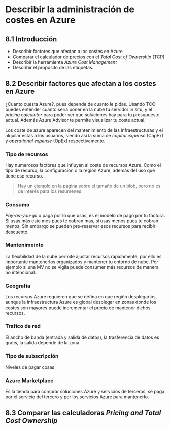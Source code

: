 # Describir la administración de costes en Azure

## 8.1 Introducción

- Describir factores que afectan a los costes en Azure
- Comparar el calculador de precios con el _Total Cost of Ownership_ (TCP)
- Describir la herramienta _Azure Cost Management_
- Describir el propósito de las etiquetas.

## 8.2 Describir factores que afectan a los costes en Azure

¿Cuanto cuesta Azure?, pues depende de cuanto le pidas. Usando TCO puedes entender cuanto sería poner en la nube tu servidor in situ, y el _pricing calculator_ para poder ver que soluciones hay para tu presupuesto actual. Además Azure Advisor te permite visualizar tu coste actual.

Los coste de azure aparecen del mantenimiento de las infraestructuras y el alquilar estas a los usuarios, siendo asi la suma de _capital expense_ (CapEx) y _operational expense_ (OpEx) respectivamente.

### Tipo de recursos

Hay numerosos factores que influyen al coste de recursos Azure.  Como el tipo de recurso, la configuración o la región Azure, además del uso que tiene ese recurso.

>Hay un ejemplo en la página sobre el tamaño de un blob, pero no es de interés para los resúmenes

### Consumo

_Pay-as-you-go_ o paga por lo que usas, es el modelo de pago por tu factura. Si usas más este mes pues te cobran mas, si usas menos pues te cobran menos. Sin embargo se pueden pre-reservar esos recursos para recibir descuento. 

### Mantenimeinto

La flexibilidad de la nube permite ajustar recursos rapidamente, por ello es importante mantenerlos organizados y mantener tu entorno de nube. Por ejemplo si una MV no se vigila puede consumer más recursos de manera no intencional. 

### Geografía

Los recursos Azure requieren que se defina en que región desplegarlos, aunque la infraestructura Azure es global desplegar en zonas donde los costes son mayores puede incrementar el precio de mantener dichos recursos.

### Trafico de red

El ancho de banda (entrada y salida de datos), la trasferencia de datos es gratis, la salida depende de la zona. 

### Tipo de subscripción

Niveles de pagar cosas 

### Azure Marketplace

Es la tienda para comprar soluciones Azure y servicios de terceros, se paga por el servicio del tercero y por los servicios Azure para mantenerlo.

## 8.3 Comparar las calculadoras _Pricing and Total Cost Ownership_